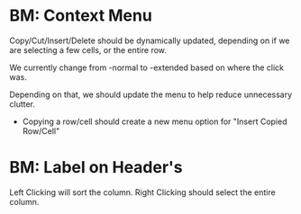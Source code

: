 # BM: Context Menu #

Copy/Cut/Insert/Delete should be dynamically updated, depending on if we are selecting a few cells, or the entire row.

We currently change from -normal to -extended based on where the click was.

Depending on that, we should update the menu to help reduce unnecessary clutter.

  * Copying a row/cell should create a new menu option for "Insert Copied Row/Cell"

# BM: Label on Header's #
Left Clicking will sort the column. Right Clicking should select the entire column.